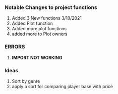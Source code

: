 ### Notable Changes to project functions
   1. Added 3 New functions 3/10/2021
   2. Added Plot function
   3. Added more plot functions
   4. added more to Plot owners
   
### ERRORS
   1. **IMPORT NOT WORKING**
   
### Ideas
   1. Sort by genre
   2. apply a sort for comparing player base with price
   